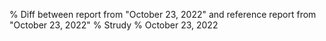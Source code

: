 % Diff between report from "October 23, 2022" and reference report from "October 23, 2022"
% Strudy
% October 23, 2022


